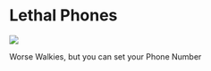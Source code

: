# Lethal Phones

[![](https://img.shields.io/badge/Scoops-LethalPhones-blue?logo=thunderstore)](https://thunderstore.io/c/lethal-company/p/Scoops/LethalPhones/)

Worse Walkies, but you can set your Phone Number
